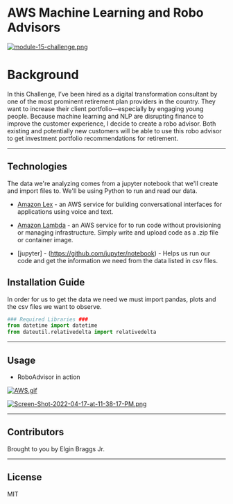 # AWS Machine Learning and Robo Advisors

[![module-15-challenge.png](https://i.postimg.cc/K8JKHPVT/module-15-challenge.png)](https://postimg.cc/NK2fyHQG)

# Background

In this Challenge, I’ve been hired as a digital transformation consultant by one of the most prominent retirement plan providers in the country. They want to increase their client portfolio—especially by engaging young people. Because machine learning and NLP are disrupting finance to improve the customer experience, I decide to create a robo advisor. Both existing and potentially new customers will be able to use this robo advisor to get investment portfolio recommendations for retirement.

---

## Technologies

The data we're analyzing comes from a jupyter notebook that we'll create and import files to. We'll be using Python to run and read our data. 

* [Amazon Lex](https://docs.aws.amazon.com/lex/latest/dg/what-is.html)  - an AWS service for building conversational interfaces for applications using voice and text.

* [Amazon Lambda](https://aws.amazon.com/lambda/)  - an AWS service for to run code without provisioning or managing infrastructure. Simply write and upload code as a .zip file or container image.

* [jupyter] - (https://github.com/jupyter/notebook) - Helps us run our code and get the information we need from the data listed in csv files.


## Installation Guide

In order for us to get the data we need we must import pandas, plots and the csv files we want to observe.

```python
### Required Libraries ###
from datetime import datetime
from dateutil.relativedelta import relativedelta
```


---
## Usage
* RoboAdvisor in action


[![AWS.gif](https://i.postimg.cc/bNqYDtDZ/AWS.gif)](https://postimg.cc/t7mG87zb)

[![Screen-Shot-2022-04-17-at-11-38-17-PM.png](https://i.postimg.cc/hPR7zPTX/Screen-Shot-2022-04-17-at-11-38-17-PM.png)](https://postimg.cc/yWnN2KfK)

---

## Contributors

Brought to you by Elgin Braggs Jr.

---
## License

MIT